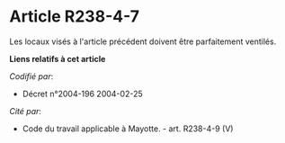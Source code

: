 # Article R238-4-7

Les locaux visés à l'article précédent doivent être parfaitement ventilés.

**Liens relatifs à cet article**

_Codifié par_:

  - Décret n°2004-196 2004-02-25

_Cité par_:

  - Code du travail applicable à Mayotte. - art. R238-4-9 (V)
